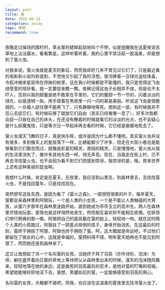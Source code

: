 ```yaml
---
layout: post
title: 萤
date: 2015-06-14
categories: essay
tags: 情感
recommend: true
---
```


夜晚走过操场的围栏时，草丛里的蟋蟀起劲地叫个不停，似是提醒我在这夏夜该去草地上沾沾露水，看看繁星。这样听着听着，我的心里不禁泛起一股温柔，却是想到了萤火虫。

对我来说，萤火虫就是夏天的象征，然而我却好几年不曾见过它们了，只是最近看的电影和小说均有提到，不觉地又引起了我的浮想。俊河捧着一豆绿光送给珠喜，令狐冲摘来星辰饰在师妹的帐里，这在我小时候都是不能懂的，我只是觉得这飞虫绿莹莹的怪好看，就一定要捉来瞧一瞧。依稀记得这虫子长相并不俊，但是也不太吓人，否则以我的胆量是绝不敢拿在手里的，它们的腹部一节一节的，闪着淡淡的绿光，似是透明一般，用手捏着在黑夜里一闪一闪的甚是美丽。听说这飞虫是很脆弱的，一旦被人捉住便不能再飞了，只有静静地等死。想到这一层，有时候我并不忍心去捉它们，有时候玩够了就放它们自由（其实已经奄奄一息了），好多次我都会捉一只放在自己的床头，在还没有睡着的时候就看它的淡淡的光点，也不会疑心是什么妖魔鬼怪，只是等次日一早起床再去看的时候，它已经是瘪瘪地死去了。

萤火虫漫天飞舞的日子，真是快乐呀，或许是因为什么都不懂吧。其实萤火虫并没有很多，多到像天上的星辰落下一样，比蜻蜓都少了许多，但走在大街小巷总是能够看到它们飘忽而过，就像是赴宴的精灵，游园的精灵。只是慢慢地，萤火虫从我的生活里消失了，像许多其他东西一样，悄无声息。现在，当我走在街上时，已不再去寻找萤火虫，也不会因为看不到它们而感到惊讶，我惊讶的是，哦，原来世界上还有这种美丽的昆虫啊。

我想什么时候，肯定是在夏天，在夜里，我应该到山里去，到森林里去，去找找萤火虫，不是找回童年，只是找找现在。

突然想写这些东西，是因为看了《萤火之森》，一部很短很美的片子。每年夏天，萤都会来森林里和阿银玩，一个是人类的小女孩，一个是不能让人类触碰的大男孩，从萤六岁那年在森林里迷路开始，直到她成为亭亭玉立的高中生。两人在森林里尽情地玩耍，爱情也就这样悄然地发生，然而相互喜欢却不能相互依偎。在妖怪们举行祭典的那一晚，阿银把自己的面具戴在萤的脸上，轻轻地一吻，就在这时两个人类的小孩跑过，阿银扶了一把差点摔倒的孩子，身体开始消失，在这最后的时刻，萤终于拥抱了阿银，阿银也终于拥抱了萤。呵，这大概就是命运吧，不过他们都留在了彼此的心中，这就是幸福的。萤预料得不错，明年夏天她再也不能见到阿银了，然而她还是到森林来了。

这又让我想起了另一个名叫萤的女孩，当她终于拜了羽高（亦作诗形、泡沫）为师，躺在盛开着向日葵的草地上等待师父从森林里出来的时候，漫天的泡沫随风飘来，轻轻地落在她的身边，这是垂死的羽高最后的忍术，是他对萤的叮嘱和祝福，希望她能够好好地活下去。我想，笑靥如花的萤，一定能够感受到羽高的用心。

名叫萤的女孩，大概都不错吧，而我，也应该在这温柔的夏夜里去找寻萤火虫了。